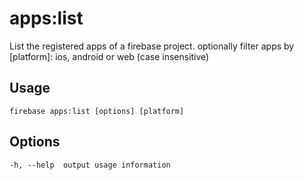# apps:list

List the registered apps of a firebase project. optionally filter apps by [platform]: ios, android or web (case insensitive)

## Usage
```
firebase apps:list [options] [platform]
```

## Options
```
-h, --help  output usage information
```
